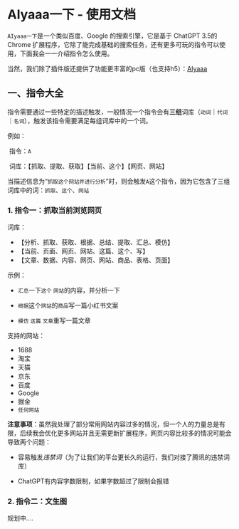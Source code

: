 # AIyaaa一下 - 使用文档

`AIyaaa一下`是一个类似百度、Google 的搜索引擎，它是基于 ChatGPT  3.5的 Chrome 扩展程序，它除了能完成基础的搜索任务，还有更多可玩的指令可以使用，下面我会一一介绍指令怎么使用。

当然，我们除了插件版还提供了功能更丰富的pc版（也支持h5）：[AIyaaa](http://dwz.cblink.net/af5a067c496063d9)



## 一、指令大全

指令需要通过一些特定的描述触发，一般情况一个指令会有<b>三组</b>词库（`动词`｜`代词`｜`名词`），触发该指令需要满足每组词库中的一个词。

例如：

​		指令：`A`

​		词库：【抓取、提取、获取】【当前、这个】【网页、网站】

​		当描述信息为“`抓取这个网站并进行分析`”时，则会触发`A`这个指令，因为它包含了三组词库中的词：`抓取`、`这个`、`网站`

### 1. 指令一：抓取当前浏览网页

词库：

* 【分析、抓取、获取、根据、总结、提取、汇总、模仿】
* 【当前、页面、网页、网站、这篇、这个、写】
* 【文章、数据、内容、网页、网站、商品、表格、页面】

示例：

* `汇总`一下`这个` `网站`的内容，并分析一下

* `根据`这个`网站`的`商品`写一篇小红书文案

* `模仿` `这篇` `文章`重写一篇文章

支持的网站：

* 1688
* 淘宝
* 天猫
* 京东
* 百度
* Google
* 掘金
* `任何网站`

<b>注意事项</b>：虽然我处理了部分常用网站内容过多的情况，但一个人的力量总是有限，后续我会优化更多网站并且无需更新扩展程序，网页内容比较多的情况可能会导致两个问题：

* 容易触发*违禁词*（为了让我们的平台更长久的运行，我们对接了腾讯的违禁词库）

* ChatGPT有内容字数限制，如果字数超过了限制会报错



### 2. 指令二：文生图

规划中....

